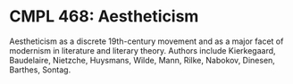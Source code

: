 # CMPL 468: Aestheticism

Aestheticism as a discrete 19th-century movement and as a major facet of modernism in literature and literary theory. Authors include Kierkegaard, Baudelaire, Nietzche, Huysmans, Wilde, Mann, Rilke, Nabokov, Dinesen, Barthes, Sontag.